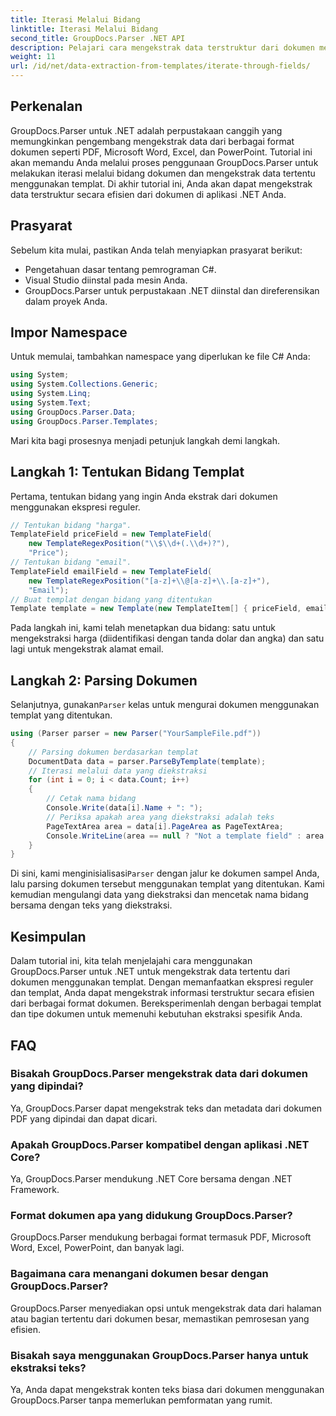 ```yaml
---
title: Iterasi Melalui Bidang
linktitle: Iterasi Melalui Bidang
second_title: GroupDocs.Parser .NET API
description: Pelajari cara mengekstrak data terstruktur dari dokumen menggunakan GroupDocs.Parser untuk .NET. Tingkatkan aplikasi .NET Anda dengan kemampuan ekstraksi data dokumen.
weight: 11
url: /id/net/data-extraction-from-templates/iterate-through-fields/
---
```

## Perkenalan
GroupDocs.Parser untuk .NET adalah perpustakaan canggih yang memungkinkan pengembang mengekstrak data dari berbagai format dokumen seperti PDF, Microsoft Word, Excel, dan PowerPoint. Tutorial ini akan memandu Anda melalui proses penggunaan GroupDocs.Parser untuk melakukan iterasi melalui bidang dokumen dan mengekstrak data tertentu menggunakan templat. Di akhir tutorial ini, Anda akan dapat mengekstrak data terstruktur secara efisien dari dokumen di aplikasi .NET Anda.
## Prasyarat
Sebelum kita mulai, pastikan Anda telah menyiapkan prasyarat berikut:
- Pengetahuan dasar tentang pemrograman C#.
- Visual Studio diinstal pada mesin Anda.
- GroupDocs.Parser untuk perpustakaan .NET diinstal dan direferensikan dalam proyek Anda.

## Impor Namespace
Untuk memulai, tambahkan namespace yang diperlukan ke file C# Anda:
```csharp
using System;
using System.Collections.Generic;
using System.Linq;
using System.Text;
using GroupDocs.Parser.Data;
using GroupDocs.Parser.Templates;
```
Mari kita bagi prosesnya menjadi petunjuk langkah demi langkah.
## Langkah 1: Tentukan Bidang Templat
Pertama, tentukan bidang yang ingin Anda ekstrak dari dokumen menggunakan ekspresi reguler.
```csharp
// Tentukan bidang "harga".
TemplateField priceField = new TemplateField(
    new TemplateRegexPosition("\\$\\d+(.\\d+)?"),
    "Price");
// Tentukan bidang "email".
TemplateField emailField = new TemplateField(
    new TemplateRegexPosition("[a-z]+\\@[a-z]+\\.[a-z]+"),
    "Email");
// Buat templat dengan bidang yang ditentukan
Template template = new Template(new TemplateItem[] { priceField, emailField });
```
Pada langkah ini, kami telah menetapkan dua bidang: satu untuk mengekstraksi harga (diidentifikasi dengan tanda dolar dan angka) dan satu lagi untuk mengekstrak alamat email.
## Langkah 2: Parsing Dokumen
 Selanjutnya, gunakan`Parser` kelas untuk mengurai dokumen menggunakan templat yang ditentukan.
```csharp
using (Parser parser = new Parser("YourSampleFile.pdf"))
{
    // Parsing dokumen berdasarkan templat
    DocumentData data = parser.ParseByTemplate(template);
    // Iterasi melalui data yang diekstraksi
    for (int i = 0; i < data.Count; i++)
    {
        // Cetak nama bidang
        Console.Write(data[i].Name + ": ");
        // Periksa apakah area yang diekstraksi adalah teks
        PageTextArea area = data[i].PageArea as PageTextArea;
        Console.WriteLine(area == null ? "Not a template field" : area.Text);
    }
}
```
 Di sini, kami menginisialisasi`Parser` dengan jalur ke dokumen sampel Anda, lalu parsing dokumen tersebut menggunakan templat yang ditentukan. Kami kemudian mengulangi data yang diekstraksi dan mencetak nama bidang bersama dengan teks yang diekstraksi.
## Kesimpulan
Dalam tutorial ini, kita telah menjelajahi cara menggunakan GroupDocs.Parser untuk .NET untuk mengekstrak data tertentu dari dokumen menggunakan templat. Dengan memanfaatkan ekspresi reguler dan templat, Anda dapat mengekstrak informasi terstruktur secara efisien dari berbagai format dokumen. Bereksperimenlah dengan berbagai templat dan tipe dokumen untuk memenuhi kebutuhan ekstraksi spesifik Anda.

## FAQ
### Bisakah GroupDocs.Parser mengekstrak data dari dokumen yang dipindai?
Ya, GroupDocs.Parser dapat mengekstrak teks dan metadata dari dokumen PDF yang dipindai dan dapat dicari.
### Apakah GroupDocs.Parser kompatibel dengan aplikasi .NET Core?
Ya, GroupDocs.Parser mendukung .NET Core bersama dengan .NET Framework.
### Format dokumen apa yang didukung GroupDocs.Parser?
GroupDocs.Parser mendukung berbagai format termasuk PDF, Microsoft Word, Excel, PowerPoint, dan banyak lagi.
### Bagaimana cara menangani dokumen besar dengan GroupDocs.Parser?
GroupDocs.Parser menyediakan opsi untuk mengekstrak data dari halaman atau bagian tertentu dari dokumen besar, memastikan pemrosesan yang efisien.
### Bisakah saya menggunakan GroupDocs.Parser hanya untuk ekstraksi teks?
Ya, Anda dapat mengekstrak konten teks biasa dari dokumen menggunakan GroupDocs.Parser tanpa memerlukan pemformatan yang rumit.